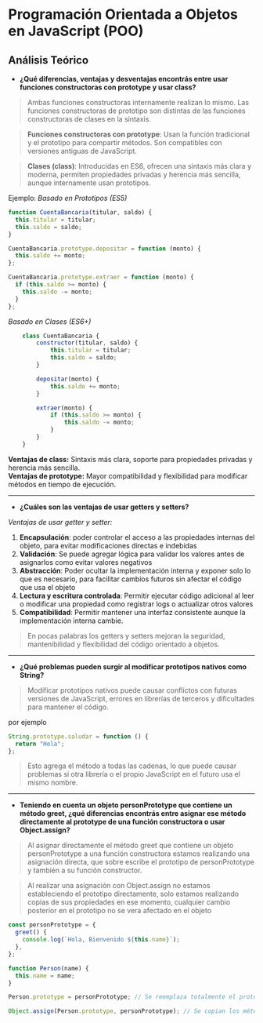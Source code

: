 # Programación Orientada a Objetos en JavaScript (POO)

## Análisis Teórico

- **¿Qué diferencias, ventajas y desventajas encontrás entre usar funciones constructoras con prototype y usar class?**

> Ambas funciones constructoras internamente realizan lo mismo.
> Las funciones constructoras de prototipo son distintas de las funciones constructoras de clases en la sintaxis.

> **Funciones constructoras con prototype**: Usan la función tradicional y el prototipo para compartir métodos. Son compatibles con versiones antiguas de JavaScript.

> **Clases (class)**: Introducidas en ES6, ofrecen una sintaxis más clara y moderna, permiten propiedades privadas y herencia más sencilla, aunque internamente usan prototipos.

Ejemplo:
_Basado en Prototipos (ES5)_

```javascript
function CuentaBancaria(titular, saldo) {
  this.titular = titular;
  this.saldo = saldo;
}

CuentaBancaria.prototype.depositar = function (monto) {
  this.saldo += monto;
};

CuentaBancaria.prototype.extraer = function (monto) {
  if (this.saldo >= monto) {
    this.saldo -= monto;
  }
};
```

_Basado en Clases (ES6+)_

```Javascript
    class CuentaBancaria {
        constructor(titular, saldo) {
            this.titular = titular;
            this.saldo = saldo;
        }

        depositar(monto) {
            this.saldo += monto;
        }

        extraer(monto) {
            if (this.saldo >= monto) {
                this.saldo -= monto;
            }
        }
    }
```

**Ventajas de class:** Sintaxis más clara, soporte para propiedades privadas y herencia más sencilla.  
**Ventajas de prototype:** Mayor compatibilidad y flexibilidad para modificar métodos en tiempo de ejecución.

---

- **¿Cuáles son las ventajas de usar getters y setters?**

_Ventajas de usar getter y setter:_

1. **Encapsulación**: poder controlar el acceso a las propiedades internas del objeto, para evitar modificaciones directas e indebidas
2. **Validación**: Se puede agregar lógica para validar los valores antes de asignarlos como evitar valores negativos
3. **Abstracción**: Poder ocultar la implementación interna y exponer solo lo que es necesario, para facilitar cambios futuros sin afectar el código que usa el objeto
4. **Lectura y escritura controlada**: Permitir ejecutar código adicional al leer o modificar una propiedad como registrar logs o actualizar otros valores
5. **Compatibilidad**: Permitir mantener una interfaz consistente aunque la implementación interna cambie.

> En pocas palabras los getters y setters mejoran la seguridad, mantenibilidad y flexibilidad del código orientado a objetos.

---

- **¿Qué problemas pueden surgir al modificar prototipos nativos como String?**

> Modificar prototipos nativos puede causar conflictos con futuras versiones de JavaScript, errores en librerías de terceros y dificultades para mantener el código.

por ejemplo 
```javascript
String.prototype.saludar = function () {
  return "Hola";
};
```
> Esto agrega el método a todas las cadenas, lo que puede causar problemas si otra librería o el propio JavaScript en el futuro usa el mismo nombre.

---

- **Teniendo en cuenta un objeto personPrototype que contiene un método greet, ¿qué diferencias encontrás entre asignar ese método directamente al prototype de una función constructora o usar Object.assign?**

> Al asignar directamente el método greet que contiene un objeto personPrototype a una función constructora estamos realizando una asignación directa, que sobre escribe el prototipo de personPrototype y también a su función constructor.

> Al realizar una asignación con Object.assign no estamos estableciendo el prototipo directamente, solo estamos realizando copias de sus propiedades en ese momento, cualquier cambio posterior en el prototipo no se vera afectado en el objeto

```javascript
const personPrototype = {
  greet() {
    console.log(`Hola, Bienvenido ${this.name}`);
  },
};

function Person(name) {
  this.name = name;
}

Person.prototype = personPrototype; // Se reemplaza totalmente el prototye

Object.assign(Person.prototype, personPrototype); // Se copian los métodos y propiedades solamente
```
